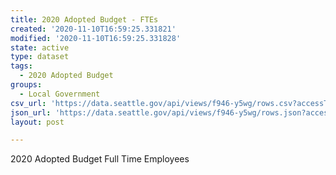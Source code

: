 ```yaml
---
title: 2020 Adopted Budget - FTEs
created: '2020-11-10T16:59:25.331821'
modified: '2020-11-10T16:59:25.331828'
state: active
type: dataset
tags:
  - 2020 Adopted Budget
groups:
  - Local Government
csv_url: 'https://data.seattle.gov/api/views/f946-y5wg/rows.csv?accessType=DOWNLOAD'
json_url: 'https://data.seattle.gov/api/views/f946-y5wg/rows.json?accessType=DOWNLOAD'
layout: post

---
```

2020 Adopted Budget Full Time Employees
